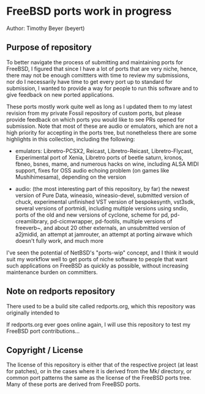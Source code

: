 # FreeBSD ports work in progress

Author: Timothy Beyer (beyert)

## Purpose of repository

To better navigate the process of submitting and maintaining ports for FreeBSD, I figured that since I have a lot of ports that are very niche, hence, there may not be enough comittters with time to review my submissions, nor do I necessarily have time to get every port up to standard for submission, I wanted to provide a way for people to run this software and to give feedback on new ported applications.

These ports mostly work quite well as long as I updated them to my latest revision from my private Fossil repository of custom ports, but please provide feedback on which ports you would like to see PRs opened for submission.  Note that most of these are audio or emulators, which are not a high priority for accepting in the ports tree, but nonetheless there are some highlights in this collection, including the following:

  *  emulators: Libretro-PCSX2, Reicast, Libretro-Reicast, Libretro-Flycast, Experimental port of Xenia, Libretro ports of beetle saturn, kronos, fbneo, bsnes, mame, and numerous hacks on wine, including ALSA MIDI support, fixes for OSS audio echoing problem (on games like Mushihimesama), depending on the version

  *  audio: (the most interesting part of this repository, by far) the newest version of Pure Data, wineasio, wineasio-devel, submitted version of chuck, experimental unfinished VST version of bespokesynth, vst3sdk, several versions of portmidi, including multiple versions using sndio, ports of the old and new versions of cyclone, scheme for pd, pd-creamlibrary, pd-cicmwrapper, pd-footils, multiple versions of freeverb~, and about 20 other externals, an unsubmitted version of a2jmidid, an attempt at jamrouter, an attempt at porting airwave which doesn't fully work, and much more 

I've seen the potential of NetBSD's "ports-wip" concept, and I think it would suit my workflow well to get ports of niche software to people that want such applications on FreeBSD as quickly as possible, without increasing maintenance burden on committers.

## Note on redports repository

There used to be a build site called redports.org, which this repository was originally intended to 

If redports.org ever goes online again, I will use this repository to test my FreeBSD port contributions...

## Copyright / License

The license of this repository is either that of the respective project (at least for patches), or in the cases where it is derived from the Mk/ directory, or common port patterns the same as the license of the FreeBSD ports tree.  Many of these ports are derived from FreeBSD ports.

